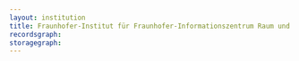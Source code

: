 ```yaml
---
layout: institution
title: Fraunhofer-Institut für Fraunhofer-Informationszentrum Raum und Bau
recordsgraph: 
storagegraph: 
---
```

